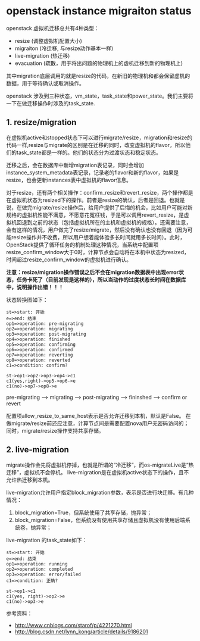 # openstack instance migraiton status



openstack 虚拟机迁移总共有4种类型：

* resize (调整虚拟机配置大小)
* migraiton (冷迁移, 与resize动作基本一样)
* live-migration (热迁移)
* evacuation (疏散，用于将出问题的物理机上的虚机迁移到新的物理机上)

其中migration底层调用的就是resize的代码，在新旧的物理机和都会保留虚机的数据，用于等待确认或取消操作。

openstack 涉及到三种状态，vm_state，task_state和power_state。我们主要将一下在做迁移操作时涉及的task_state.

## 1. resize/migration 
在虚拟机active和stopped状态下可以进行migrate/resize，migration和resize的代码一样,resize与migrate的区别是在迁移的同时，改变虚拟机的flavor，所以他们的task_state都是一样的。他们的状态分为过渡状态和稳定状态。

迁移之后，会在数据库中新增migration表记录，同时会增加instance_system_metadata表记录，记录老的flavor和新的flavor，如果是resize，也会更新instances表中虚拟机的flavor信息。

对于resize，还有两个相关操作：confirm_resize和revert_resize，两个操作都是在虚拟机状态为resized下的操作。前者是resize的确认，后者是回退。也就是说，在做完migrate/resize操作后，给用户提供了后悔的机会，比如用户可能对新规格的虚拟机性能不满意，不愿意花冤枉钱，于是可以调用revert_resize，是虚拟机回退到之前的状态（包括虚拟机所在的主机和虚拟机的规格）。还需要注意，会有这样的情况，用户做完了resize/migrate，然后没有确认也没有回退（因为可能resize操作并不收费，所以用户想着能体验多长时间就用多长时间）。此时，OpenStack提供了循环任务的机制处理这种情况，当系统中配置项resize_confirm_window大于0时，计算节点会自动将在本机中状态为resized，时间超过resize_confirm_window的虚拟机进行确认。

**注意：resize/migration操作错误之后不会在migration数据表中出现error状态，任务卡死了（目前发现是这样的），所以当动作的过度状态长时间在数据库中，说明操作出错！！！**

状态转换图如下：

```flow
st=>start: 开始
e=>end: 结束
op1=>operation: pre-migrating
op2=>operation: migrating
op3=>operation: post-migrating
op4=>operation: finished
op5=>operation: confirming
op6=>operation: confirmed
op7=>operation: reverting
op8=>operation: reverted
c1=>condition: confirm?

st->op1->op2->op3->op4->c1
c1(yes,right)->op5->op6->e
c1(no)->op7->op8->e

```
pre-migrating --> migrating --> post-migrating --> fininshed --> confirm or revert


配置项allow_resize_to_same_host表示是否允许迁移到本机，默认是False。
在做migrate/resize前还应注意，计算节点间是需要配置nova用户无密码访问的；同时，migrate/resize操作支持共享存储。


## 2. live-migration
migrate操作会先将虚拟机停掉，也就是所谓的“冷迁移”，而os-migrateLive是“热迁移”，虚拟机不会停机。
live-migration是在虚拟机active状态下的操作，且不允许热迁移到本机。

live-migration允许用户指定block_migration参数，表示是否进行块迁移。有几种情况：

1. block_migration=True，但系统使用了共享存储，抛异常；
2. block_migration=False，但系统没有使用共享存储且虚拟机没有使用后端系统卷，抛异常；

live-migration 的task_state如下：

```
st=>start: 开始
e=>end: 结束
op1=>operation: running
op2=>operation: completed
op3=>operation: error/failed
c1=>condition: 正确?

st->op1->c1
c1(yes, right)->op2->e
c1(no)->op3->e
```


参考资料：

- http://www.cnblogs.com/starof/p/4221270.html
- http://blog.csdn.net/lynn_kong/article/details/9186201


